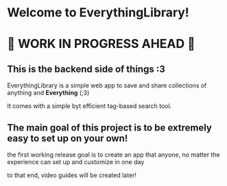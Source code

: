 # Welcome to EverythingLibrary!

# :hammer: WORK IN PROGRESS AHEAD :wrench:

## This is the backend side of things :3

EverythingLibrary is a simple web app to save and share collections of anything and **Everything** (;3)

It comes with a simple byt efficient tag-based search tool.

## The main goal of this project is to be extremely easy to set up on your own!

the first working release goal is to create an app that anyone, no matter the experience can set up and customize in one day

to that end, video guides will be created later!

